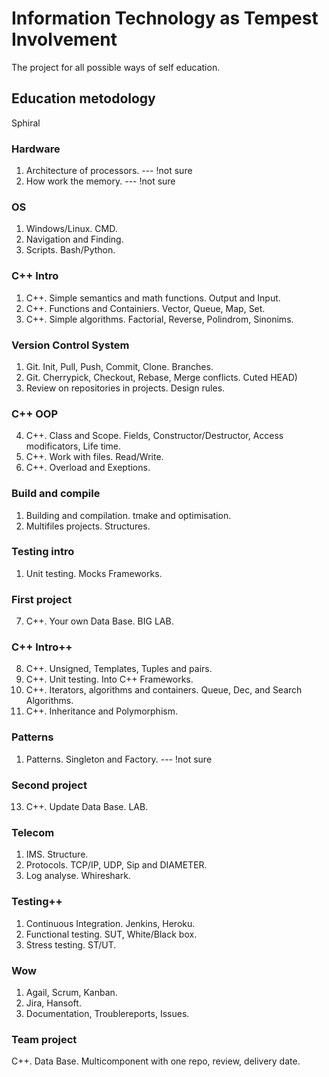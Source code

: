 # Information Technology as Tempest Involvement
The project for all possible ways of self education.

## Education metodology
Sphiral

### Hardware
1. Architecture of processors. --- !not sure
2. How work the memory. --- !not sure

### OS
1. Windows/Linux. CMD.
2. Navigation and Finding. 
3. Scripts. Bash/Python.

### C++ Intro
1. C++. Simple semantics and math functions. Output and Input.
2. C++. Functions and Containiers. Vector, Queue, Map, Set.
3. C++. Simple algorithms. Factorial, Reverse, Polindrom, Sinonims.

### Version Control System
1. Git. Init, Pull, Push, Commit, Clone. Branches.
2. Git. Cherrypick, Checkout, Rebase, Merge conflicts. Cuted HEAD)
3. Review on repositories in projects. Design rules.

### C++ OOP
4. C++. Class and Scope. Fields, Constructor/Destructor, Access modificators, Life time.
5. C++. Work with files. Read/Write.
6. C++. Overload and Exeptions. 

### Build and compile
1. Building and compilation. tmake and optimisation.
2. Multifiles projects. Structures.

### Testing intro
1. Unit testing. Mocks Frameworks.

### First project
7. C++. Your own Data Base. BIG LAB.

### C++ Intro++
8. C++. Unsigned, Templates, Tuples and pairs.
9. C++. Unit testing. Into C++ Frameworks.
10. C++. Iterators, algorithms and containers. Queue, Dec, and Search Algorithms.
11. C++. Inheritance and Polymorphism.

### Patterns
1. Patterns. Singleton and Factory. --- !not sure

### Second project
13. C++. Update Data Base. LAB.

### Telecom
1. IMS. Structure.
2. Protocols. TCP/IP, UDP, Sip and DIAMETER. 
3. Log analyse. Whireshark.

### Testing++
1. Continuous Integration. Jenkins, Heroku.
2. Functional testing. SUT, White/Black box.
3. Stress testing. ST/UT.

### Wow
1. Agail, Scrum, Kanban.
2. Jira, Hansoft.
3. Documentation, Troublereports, Issues.

### Team project
C++. Data Base. Multicomponent with one repo, review, delivery date.

